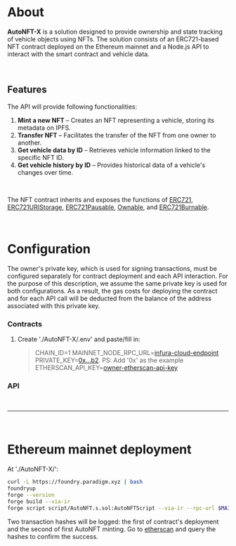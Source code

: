 # About

**AutoNFT-X** is a solution designed to provide ownership and state tracking of vehicle objects using NFTs. The solution consists of an ERC721-based NFT contract deployed on the Ethereum mainnet and a Node.js API to interact with the smart contract and vehicle data.

<br>

## Features

The API will provide following functionalities:

1. **Mint a new NFT** – Creates an NFT representing a vehicle, storing its metadata on IPFS.
2. **Transfer NFT** – Facilitates the transfer of the NFT from one owner to another.
3. **Get vehicle data by ID** – Retrieves vehicle information linked to the specific NFT ID.
4. **Get vehicle history by ID** – Provides historical data of a vehicle's changes over time.

<br>

The NFT contract inherits and exposes the functions of [ERC721](https://github.com/OpenZeppelin/openzeppelin-contracts/blob/master/contracts/token/ERC721/ERC721.sol), [ERC721URIStorage](https://github.com/OpenZeppelin/openzeppelin-contracts/blob/master/contracts/token/ERC721/extensions/ERC721URIStorage.sol), [ERC721Pausable](https://github.com/OpenZeppelin/openzeppelin-contracts/blob/master/contracts/token/ERC721/extensions/ERC721Pausable.sol), [Ownable](https://github.com/OpenZeppelin/openzeppelin-contracts/blob/master/contracts/access/Ownable.sol), and [ERC721Burnable](https://github.com/OpenZeppelin/openzeppelin-contracts/blob/master/contracts/token/ERC721/extensions/ERC721Burnable.sol).

<br>

# Configuration

The owner's private key, which is used for signing transactions, must be configured separately for contract deployment and each API interaction.
For the purpose of this description, we assume the same private key is used for both configurations. As a result, the gas costs for deploying the contract and for each API call will be deducted from the balance of the address associated with this private key.

### Contracts

1. Create './AutoNFT-X/.env' and paste/fill in:

   > CHAIN_ID=1
   > MAINNET_NODE_RPC_URL=[infura-cloud-endpoint](https://docs.infura.io/api/network-endpoints)
   > PRIVATE_KEY=[0x...b2](https://support.metamask.io/pt-br/managing-my-wallet/secret-recovery-phrase-and-private-keys/how-to-export-an-accounts-private-key/). PS: Add '0x' as the example
   > ETHERSCAN_API_KEY=[owner-etherscan-api-key](https://docs.etherscan.io/getting-started/viewing-api-usage-statistics)

### API

<br>

---

<br>

# Ethereum mainnet deployment

At './AutoNFT-X/':

```bash
curl -L https://foundry.paradigm.xyz | bash
foundryup
forge --version
forge build --via-ir
forge script script/AutoNFT.s.sol:AutoNFTScript --via-ir --rpc-url $MAINNET_NODE_RPC_URL --broadcast --verify
```

Two transaction hashes will be logged: the first of contract's deployment and the second of first AutoNFT minting. Go to [etherscan](https://etherscan.io/) and query the hashes to confirm the success.
